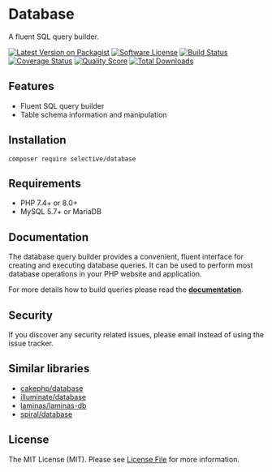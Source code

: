 # Database

A fluent SQL query builder.

[![Latest Version on Packagist](https://img.shields.io/github/release/selective-php/database.svg?style=flat-square)](https://packagist.org/packages/selective/database)
[![Software License](https://img.shields.io/badge/license-MIT-brightgreen.svg?style=flat-square)](LICENSE)
[![Build Status](https://github.com/selective-php/database/workflows/PHP/badge.svg)](https://github.com/selective-php/database/actions)
[![Coverage Status](https://img.shields.io/scrutinizer/coverage/g/selective-php/database.svg?style=flat-square)](https://scrutinizer-ci.com/g/selective-php/database/code-structure)
[![Quality Score](https://img.shields.io/scrutinizer/quality/g/selective-php/database.svg?style=flat-square)](https://scrutinizer-ci.com/g/selective-php/database/?branch=master)
[![Total Downloads](https://img.shields.io/packagist/dt/selective/database.svg?style=flat-square)](https://packagist.org/packages/selective/database/stats)

## Features

* Fluent SQL query builder
* Table schema information and manipulation

## Installation

```
composer require selective/database
```

## Requirements

* PHP 7.4+ or 8.0+
* MySQL 5.7+ or MariaDB

## Documentation

The database query builder provides a convenient, fluent interface for creating and executing database queries. It can be used to perform most database operations in your PHP website and application.

For more details how to build queries please read the **[documentation](https://selective-php.github.io/database/)**.

## Security

If you discover any security related issues, please email instead of using the issue tracker.

## Similar libraries

* [cakephp/database](https://github.com/cakephp/database)
* [illuminate/database](https://github.com/illuminate/database)
* [laminas/laminas-db](https://github.com/laminas/laminas-db)
* [spiral/database](https://github.com/spiral/database)

## License

The MIT License (MIT). Please see [License File](LICENSE) for more information.

